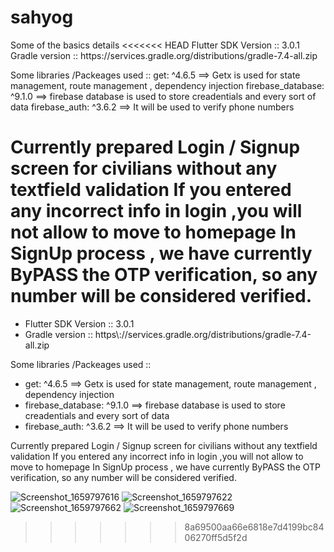 # sahyog

Some of the basics details
<<<<<<< HEAD
Flutter SDK Version :: 3.0.1
Gradle version :: https\://services.gradle.org/distributions/gradle-7.4-all.zip

Some libraries /Packeages used ::
get: ^4.6.5 ==> Getx is used for state management, route management , dependency injection
firebase_database: ^9.1.0 ==> firebase database is used to store creadentials and every sort of data
firebase_auth: ^3.6.2 ==> It will be used to verify phone numbers

Currently prepared Login / Signup screen for civilians without any textfield validation
If you entered any incorrect info in login ,you will not allow to move to homepage
In SignUp process , we have currently ByPASS the OTP verification, so any number will be considered verified.
=======
<ul>
  <li>Flutter SDK Version :: 3.0.1 </li>
<li>Gradle version :: https\://services.gradle.org/distributions/gradle-7.4-all.zip</li>
</ul>
Some libraries /Packeages used ::
<ul><li>get: ^4.6.5 ==> Getx is used for state management, route management , dependency injection</li>
<li>firebase_database: ^9.1.0 ==> firebase database is used to store creadentials and every sort of data</li>
<li>firebase_auth: ^3.6.2 ==> It will be used to verify phone numbers</li></ul>

Currently prepared Login / Signup screen for civilians without any textfield validation
If you entered any incorrect info in login ,you will not allow to move to homepage
In SignUp process , we have currently ByPASS the OTP verification, so any number will be considered verified.

![Screenshot_1659797616](https://user-images.githubusercontent.com/110728962/183255250-9c01e0c1-dc0e-48a4-b94b-dd76b82de368.png)
![Screenshot_1659797622](https://user-images.githubusercontent.com/110728962/183255274-e79cef18-014e-4816-8d6b-48dcbcde4530.png)
![Screenshot_1659797662](https://user-images.githubusercontent.com/110728962/183255275-9e958fc0-d0e9-43be-9425-d6518711562b.png)
![Screenshot_1659797669](https://user-images.githubusercontent.com/110728962/183255276-42b2873d-a0d7-4b2b-a7c1-c3d8434af0dd.png)
>>>>>>> 8a69500aa66e6818e7d4199bc8406270ff5d5f2d
